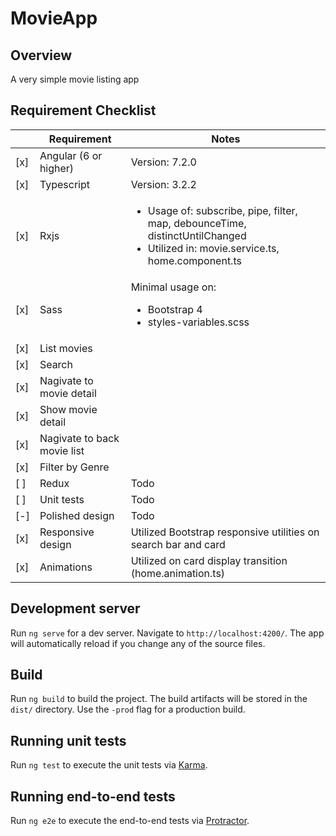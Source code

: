 # MovieApp

## Overview

A very simple movie listing app

## Requirement Checklist

| |Requirement | Notes |
|--|--|--|
| [x] | Angular (6 or higher) | Version: 7.2.0 | 
| [x] | Typescript | Version: 3.2.2  |
| [x] | Rxjs |<ul><li>  Usage of: subscribe, pipe, filter, map, debounceTime, distinctUntilChanged</li><li>Utilized in: movie.service.ts, home.component.ts</li> |
| [x] | Sass | Minimal usage on: <ul><li>Bootstrap 4</li><li>styles-variables.scss</li>  | 
| [x] | List movies |  |
| [x] | Search |  |
| [x] | Nagivate to movie detail |  |
| [x] | Show movie detail |  |
| [x] | Nagivate to back movie list |  |
| [x] | Filter by Genre |  |
| [ ] | Redux  | Todo | 
| [ ] | Unit tests  | Todo | 
| [-] | Polished design  | Todo | 
| [x] | Responsive design  | Utilized Bootstrap responsive utilities on search bar and card |
| [x] | Animations | Utilized on card display transition (home.animation.ts) | 


## Development server

Run `ng serve` for a dev server. Navigate to `http://localhost:4200/`. The app will automatically reload if you change any of the source files.

## Build

Run `ng build` to build the project. The build artifacts will be stored in the `dist/` directory. Use the `-prod` flag for a production build.

## Running unit tests

Run `ng test` to execute the unit tests via [Karma](https://karma-runner.github.io).

## Running end-to-end tests

Run `ng e2e` to execute the end-to-end tests via [Protractor](http://www.protractortest.org/).
